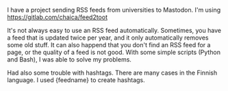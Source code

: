 I have a project sending RSS feeds from universities to Mastodon. 
I'm using https://gitlab.com/chaica/feed2toot

It's not always easy to use an RSS feed automatically. 
Sometimes, you have a feed that is updated twice per year, and it only automatically removes some old stuff. 
It can also happend that you don't find an RSS feed for a page, or the quality of a feed is not good.
With some simple scripts (Python and Bash), I was able to solve my problems.

Had also some trouble with hashtags. There are many cases in the Finnish language.
I used {feedname} to create hashtags.
